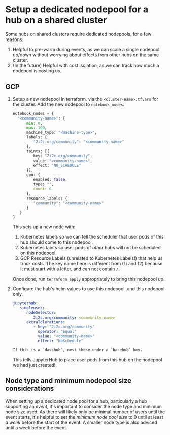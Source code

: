 # Setup a dedicated nodepool for a hub on a shared cluster

Some hubs on shared clusters require dedicated nodepools, for a few reasons:

1. Helpful to pre-warm during events, as we can scale a single nodepool up/down
   without worrying about effects from other hubs on the same cluster.
2. (In the future) Helpful with cost isolation, as we can track how much a
   nodepool is costing us.

## GCP

1. Setup a new nodepool in terraform, via the `<cluster-name>.tfvars` for the
   cluster. Add the new nodepool to `notebook_nodes`:

   ```terraform
   notebook_nodes = {
     "<community-name>": {
         min: 0,
         max: 100,
         machine_type: "<machine-type>",
         labels: {
            "2i2c.org/community": "<community-name>"
         },
         taints: [{
            key: "2i2c.org/community",
            value: "<community-name>",
            effect: "NO_SCHEDULE"
         }],
         gpu: {
            enabled: false,
            type: "",
            count: 0
         },
         resource_labels: {
            "community": "<community-name>"
         }
      }
   }
   ```

   This sets up a new node with:

   1. Kubernetes labels so we can tell the scheduler that user pods of this hub
      should come to this nodepool.
   2. Kubernetes taints so user pods of *other* hubs will not be scheduled on this
      nodepool.
   3. GCP Resource Labels (unrelated to Kubernetes Labels!) that help us track costs.
      The key name here is different from (1) and (2) because it must start with a
      letter, and can not contain `/`.

   Once done, run `terraform apply` appropriately to bring this nodepool up.

2. Configure the hub's helm values to use this nodepool, and this nodepool only.

   ```yaml
   jupyterhub:
      singleuser:
         nodeSelector:
            2i2c.org/community: <community-name>
         extraTolerations:
            - key: "2i2c.org/community"
              operator: "Equal"
              value: "<community-name>"
              effect: "NoSchedule"
   ```

   ```{note}
   If this is a `daskhub`, nest these under a `basehub` key.
   ```

   This tells JupyterHub to place user pods from this hub on the nodepool we had
   just created!
   
## Node type and minimum nodepool size considerations

When setting up a dedicated node pool for a hub, particularly a hub supporting
an *event*, it's important to consider the node type and minimum node size
used. As there will likely only be minimal number of users until the event
starts, it's helpful to set the *minimum node pool size* to 0 until at least
*a week* before the start of the event. A smaller node type is also adviced
until a week before the event.
